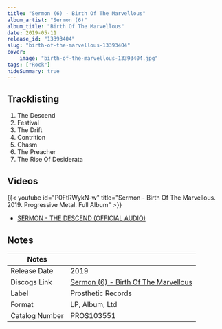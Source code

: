 ```yaml
---
title: "Sermon (6) - Birth Of The Marvellous"
album_artist: "Sermon (6)"
album_title: "Birth Of The Marvellous"
date: 2019-05-11
release_id: "13393404"
slug: "birth-of-the-marvellous-13393404"
cover:
    image: "birth-of-the-marvellous-13393404.jpg"
tags: ["Rock"]
hideSummary: true
---
```


## Tracklisting
1. The Descend
2. Festival
3. The Drift
4. Contrition
5. Chasm
6. The Preacher
7. The Rise Of Desiderata

## Videos
{{< youtube id="P0FtRWykN-w" title="Sermon - Birth Of The Marvellous. 2019. Progressive Metal. Full Album" >}}
- [SERMON - THE DESCEND (OFFICIAL AUDIO)](https://www.youtube.com/watch?v=jlh1JbdhKt4)

## Notes

| Notes          |             |
| ---------------| ----------- |
| Release Date   | 2019 |
| Discogs Link   | [Sermon (6) - Birth Of The Marvellous](https://www.discogs.com/release/13393404) |
| Label          | Prosthetic Records |
| Format         | LP, Album, Ltd |
| Catalog Number | PROS103551 |

